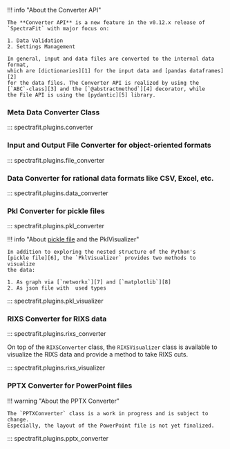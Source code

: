 !!! info "About the Converter API"

    The **Converter API** is a new feature in the v0.12.x release of
    `SpectraFit` with major focus on:

    1. Data Validation
    2. Settings Management

    In general, input and data files are converted to the internal data format,
    which are [dictionaries][1] for the input data and [pandas dataframes][2]
    for the data files. The Converter API is realized by using the
    [`ABC`-class][3] and the [`@abstractmethod`][4] decorator, while
    the File API is using the [pydantic][5] library.

### Meta Data Converter Class

::: spectrafit.plugins.converter

### Input and Output File Converter for object-oriented formats

::: spectrafit.plugins.file_converter

### Data Converter for rational data formats like CSV, Excel, etc.

::: spectrafit.plugins.data_converter

### Pkl Converter for pickle files

::: spectrafit.plugins.pkl_converter

!!! info "About [pickle file][6] and the PklVisualizer"

    In addition to exploring the nested structure of the Python's
    [pickle file][6], the `PklVisualizer` provides two methods to visualize
    the data:

    1. As graph via [`networkx`][7] and [`matplotlib`][8]
    2. As json file with  used types

::: spectrafit.plugins.pkl_visualizer

### RIXS Converter for RIXS data

::: spectrafit.plugins.rixs_converter

On top of the `RIXSConverter` class, the `RIXSVisualizer` class is
available to visualize the RIXS data and provide a method to take
RIXS cuts.

::: spectrafit.plugins.rixs_visualizer

### PPTX Converter for PowerPoint files

!!! warning "About the PPTX Converter"

    The `PPTXConverter` class is a work in progress and is subject to change.
    Especially, the layout of the PowerPoint file is not yet finalized.

::: spectrafit.plugins.pptx_converter

[1]: https://docs.python.org/3/tutorial/datastructures.html#dictionaries
[2]: https://pandas.pydata.org/pandas-docs/stable/reference/api/pandas.DataFrame.html
[3]: https://docs.python.org/3/library/abc.html#abc.ABC
[4]: https://docs.python.org/3/library/abc.html#abc.abstractmethod
[5]: https://pydantic-docs.helpmanual.io/
[6]: https://docs.python.org/3/library/pickle.html
[7]: https://networkx.org
[8]: https://matplotlib.org
